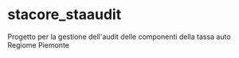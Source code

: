 # stacore_staaudit
Progetto per la gestione dell'audit delle componenti della tassa auto Regiome Piemonte
